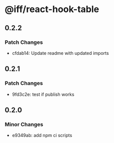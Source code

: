 # @iff/react-hook-table

## 0.2.2

### Patch Changes

- cfdab14: Update readme with updated imports

## 0.2.1

### Patch Changes

- 9fd3c2e: test if publish works

## 0.2.0

### Minor Changes

- e9349ab: add npm ci scripts
